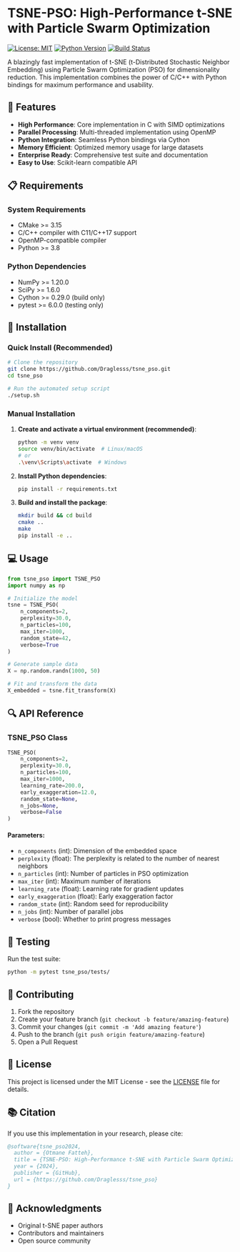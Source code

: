 # TSNE-PSO: High-Performance t-SNE with Particle Swarm Optimization

[![License: MIT](https://img.shields.io/badge/License-MIT-yellow.svg)](https://opensource.org/licenses/MIT)
[![Python Version](https://img.shields.io/badge/python-3.8%2B-blue)](https://www.python.org/downloads/)
[![Build Status](https://github.com/Draglesss/tsne_pso/workflows/CI/badge.svg)](https://github.com/Draglesss/tsne_pso/actions)

A blazingly fast implementation of t-SNE (t-Distributed Stochastic Neighbor Embedding) using Particle Swarm Optimization (PSO) for dimensionality reduction. This implementation combines the power of C/C++ with Python bindings for maximum performance and usability.

## 🚀 Features

- **High Performance**: Core implementation in C with SIMD optimizations
- **Parallel Processing**: Multi-threaded implementation using OpenMP
- **Python Integration**: Seamless Python bindings via Cython
- **Memory Efficient**: Optimized memory usage for large datasets
- **Enterprise Ready**: Comprehensive test suite and documentation
- **Easy to Use**: Scikit-learn compatible API

## 📋 Requirements

### System Requirements
- CMake >= 3.15
- C/C++ compiler with C11/C++17 support
- OpenMP-compatible compiler
- Python >= 3.8

### Python Dependencies
- NumPy >= 1.20.0
- SciPy >= 1.6.0
- Cython >= 0.29.0 (build only)
- pytest >= 6.0.0 (testing only)

## 🔧 Installation

### Quick Install (Recommended)

```bash
# Clone the repository
git clone https://github.com/Draglesss/tsne_pso.git
cd tsne_pso

# Run the automated setup script
./setup.sh
```

### Manual Installation

1. **Create and activate a virtual environment (recommended)**:
   ```bash
   python -m venv venv
   source venv/bin/activate  # Linux/macOS
   # or
   .\venv\Scripts\activate  # Windows
   ```

2. **Install Python dependencies**:
   ```bash
   pip install -r requirements.txt
   ```

3. **Build and install the package**:
   ```bash
   mkdir build && cd build
   cmake ..
   make
   pip install -e ..
   ```

## 💻 Usage

```python
from tsne_pso import TSNE_PSO
import numpy as np

# Initialize the model
tsne = TSNE_PSO(
    n_components=2,
    perplexity=30.0,
    n_particles=100,
    max_iter=1000,
    random_state=42,
    verbose=True
)

# Generate sample data
X = np.random.randn(1000, 50)

# Fit and transform the data
X_embedded = tsne.fit_transform(X)
```

## 🔍 API Reference

### TSNE_PSO Class

```python
TSNE_PSO(
    n_components=2,
    perplexity=30.0,
    n_particles=100,
    max_iter=1000,
    learning_rate=200.0,
    early_exaggeration=12.0,
    random_state=None,
    n_jobs=None,
    verbose=False
)
```

#### Parameters:
- `n_components` (int): Dimension of the embedded space
- `perplexity` (float): The perplexity is related to the number of nearest neighbors
- `n_particles` (int): Number of particles in PSO optimization
- `max_iter` (int): Maximum number of iterations
- `learning_rate` (float): Learning rate for gradient updates
- `early_exaggeration` (float): Early exaggeration factor
- `random_state` (int): Random seed for reproducibility
- `n_jobs` (int): Number of parallel jobs
- `verbose` (bool): Whether to print progress messages

## 🧪 Testing

Run the test suite:

```bash
python -m pytest tsne_pso/tests/
```

## 🤝 Contributing

1. Fork the repository
2. Create your feature branch (`git checkout -b feature/amazing-feature`)
3. Commit your changes (`git commit -m 'Add amazing feature'`)
4. Push to the branch (`git push origin feature/amazing-feature`)
5. Open a Pull Request

## 📝 License

This project is licensed under the MIT License - see the [LICENSE](LICENSE) file for details.

## 📚 Citation

If you use this implementation in your research, please cite:

```bibtex
@software{tsne_pso2024,
  author = {Otmane Fatteh},
  title = {TSNE-PSO: High-Performance t-SNE with Particle Swarm Optimization},
  year = {2024},
  publisher = {GitHub},
  url = {https://github.com/Draglesss/tsne_pso}
}
```

## 🙏 Acknowledgments

- Original t-SNE paper authors
- Contributors and maintainers
- Open source community 